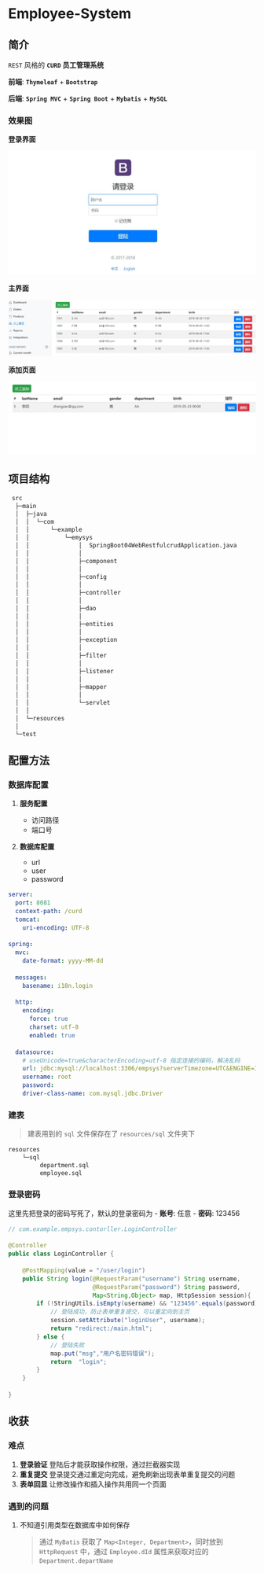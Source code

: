 
# Employee-System

## 简介

`REST` 风格的 **`CURD` 员工管理系统**


**前端**: **`Thymeleaf`** + **`Bootstrap`**

**后端**: **`Spring MVC`** + **`Spring Boot`** + **`Mybatis`** + **`MySQL`**



### 效果图

**登录界面**

![登录界面](imgs/登录界面.jpg)

**主界面**

![主界面](imgs/主界面.jpg)

**添加页面**

![添加页面](imgs/添加员工.jpg)


## 项目结构

```
 src
  ├─main
  │  ├─java
  │  │  └─com
  │  │      └─example
  │  │          └─emysys
  │  │              │  SpringBoot04WebRestfulcrudApplication.java
  │  │              │
  │  │              ├─component
  │  │              │
  │  │              ├─config
  │  │              │
  │  │              ├─controller
  │  │              │
  │  │              ├─dao
  │  │              │
  │  │              ├─entities
  │  │              │
  │  │              ├─exception
  │  │              │
  │  │              ├─filter
  │  │              │
  │  │              ├─listener
  │  │              │
  │  │              ├─mapper
  │  │              │
  │  │              └─servlet
  │  │
  │  └─resources
  │      
  └─test
```

## 配置方法

### 数据库配置

1. **服务配置**
    - 访问路径
    - 端口号


2. **数据库配置**
    - url
    - user
    - password


```yml
server:
  port: 8081
  context-path: /curd
  tomcat:
    uri-encoding: UTF-8

spring:
  mvc:
    date-format: yyyy-MM-dd

  messages:
    basename: i18n.login

  http:
    encoding:
      force: true
      charset: utf-8
      enabled: true

  datasource:
    # useUnicode=true&characterEncoding=utf-8 指定连接的编码，解决乱码
    url: jdbc:mysql://localhost:3306/empsys?serverTimezone=UTC&ENGINE=InnoDB&useUnicode=true&characterEncoding=utf-8
    username: root
    password:
    driver-class-name: com.mysql.jdbc.Driver
```

### 建表

> 建表用到的 `sql` 文件保存在了 `resources/sql` 文件夹下

```
resources
    └─sql
         department.sql
         employee.sql
```

### 登录密码

这里先把登录的密码写死了，默认的登录密码为
    - **账号**: 任意
    - **密码**:  123456

```java
// com.example.empsys.contorller.LoginController

@Controller
public class LoginController {

    @PostMapping(value = "/user/login")
    public String login(@RequestParam("username") String username,
                        @RequestParam("password") String password,
                        Map<String,Object> map, HttpSession session){
        if (!StringUtils.isEmpty(username) && "123456".equals(password)){
            // 登陆成功，防止表单重复提交，可以重定向到主页
            session.setAttribute("loginUser", username);
            return "redirect:/main.html";
        } else {
            // 登陆失败
            map.put("msg","用户名密码错误");
            return  "login";
        }
    }

}
```

## 收获

### 难点

1. **登录验证** 登陆后才能获取操作权限，通过拦截器实现
2. **重复提交** 登录提交通过重定向完成，避免刷新出现表单重复提交的问题
3. **表单回显** 让修改操作和插入操作共用同一个页面


### 遇到的问题

1. 不知道引用类型在数据库中如何保存 
    > 通过 `MyBatis` 获取了 `Map<Integer, Department>`，同时放到 `HttpRequest` 中，通过 `Employee.dId` 属性来获取对应的 `Department.departName`